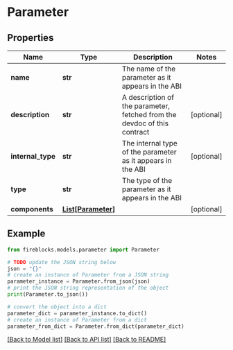 # Parameter


## Properties

Name | Type | Description | Notes
------------ | ------------- | ------------- | -------------
**name** | **str** | The name of the parameter as it appears in the ABI | 
**description** | **str** | A description of the parameter, fetched from the devdoc of this contract | [optional] 
**internal_type** | **str** | The internal type of the parameter as it appears in the ABI | [optional] 
**type** | **str** | The type of the parameter as it appears in the ABI | 
**components** | [**List[Parameter]**](Parameter.md) |  | [optional] 

## Example

```python
from fireblocks.models.parameter import Parameter

# TODO update the JSON string below
json = "{}"
# create an instance of Parameter from a JSON string
parameter_instance = Parameter.from_json(json)
# print the JSON string representation of the object
print(Parameter.to_json())

# convert the object into a dict
parameter_dict = parameter_instance.to_dict()
# create an instance of Parameter from a dict
parameter_from_dict = Parameter.from_dict(parameter_dict)
```
[[Back to Model list]](../README.md#documentation-for-models) [[Back to API list]](../README.md#documentation-for-api-endpoints) [[Back to README]](../README.md)


